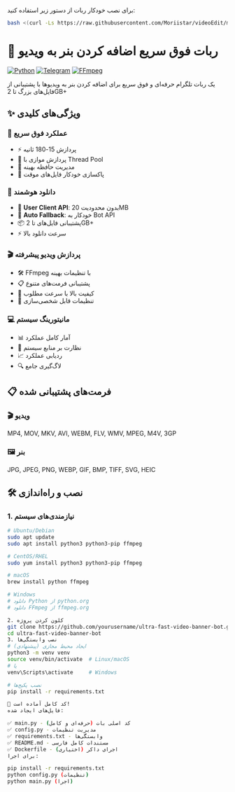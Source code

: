 
برای نصب خودکار ربات از دستور زیر استفاده کنید:

```bash
bash <(curl -Ls https://raw.githubusercontent.com/Moriistar/videoEdit/main/install.sh)
```
# 🚀 ربات فوق سریع اضافه کردن بنر به ویدیو

[![Python](https://img.shields.io/badge/Python-3.8+-blue.svg)](https://python.org)
[![Telegram](https://img.shields.io/badge/Telegram-Bot%20API-blue.svg)](https://core.telegram.org/bots)
[![FFmpeg](https://img.shields.io/badge/FFmpeg-Required-red.svg)](https://ffmpeg.org)

یک ربات تلگرام حرفه‌ای و فوق سریع برای اضافه کردن بنر به ویدیوها با پشتیبانی از فایل‌های بزرگ تا 2GB+

## ✨ ویژگی‌های کلیدی

### 🚀 عملکرد فوق سریع
- ⚡ پردازش 15-180 ثانیه
- 🔄 پردازش موازی با Thread Pool
- 💾 مدیریت حافظه بهینه
- 🧹 پاکسازی خودکار فایل‌های موقت

### 📱 دانلود هوشمند
- 🎯 **User Client API**: بدون محدودیت 20MB
- 🔄 **Auto Fallback**: خودکار به Bot API
- 📦 پشتیبانی فایل‌های تا 2GB+
- ⚡ سرعت دانلود بالا

### 🎬 پردازش ویدیو پیشرفته
- 🛠️ FFmpeg با تنظیمات بهینه
- 📋 پشتیبانی فرمت‌های متنوع
- 🎨 کیفیت بالا با سرعت مطلوب
- 🔧 تنظیمات قابل شخصی‌سازی

### 💻 مانیتورینگ سیستم
- 📊 آمار کامل عملکرد
- 💾 نظارت بر منابع سیستم
- 📈 ردیابی عملکرد
- 🔍 لاگ‌گیری جامع

## 📋 فرمت‌های پشتیبانی شده

### 🎬 ویدیو
MP4, MOV, MKV, AVI, WEBM, FLV, WMV, MPEG, M4V, 3GP


### 🖼️ بنر
JPG, JPEG, PNG, WEBP, GIF, BMP, TIFF, SVG, HEIC

## 🛠️ نصب و راه‌اندازی

### 1. نیازمندی‌های سیستم

```bash
# Ubuntu/Debian
sudo apt update
sudo apt install python3 python3-pip ffmpeg

# CentOS/RHEL
sudo yum install python3 python3-pip ffmpeg

# macOS
brew install python ffmpeg

# Windows
# دانلود Python از python.org
# دانلود FFmpeg از ffmpeg.org

2. کلون کردن پروژه
git clone https://github.com/yourusername/ultra-fast-video-banner-bot.git
cd ultra-fast-video-banner-bot
3. نصب وابستگی‌ها
# ایجاد محیط مجازی (پیشنهادی)
python3 -m venv venv
source venv/bin/activate  # Linux/macOS
# یا
venv\Scripts\activate     # Windows

# نصب پکیج‌ها
pip install -r requirements.txt

🎯 کد کامل آماده است!
فایل‌های ایجاد شده:

✅ main.py - کد اصلی بات (حرفه‌ای و کامل)
✅ config.py - مدیریت تنظیمات
✅ requirements.txt - وابستگی‌ها
✅ README.md - مستندات کامل فارسی
✅ Dockerfile - اجرای داکر (اختیاری)
برای اجرا:

pip install -r requirements.txt
python config.py (تنظیمات)
python main.py (اجرا)
